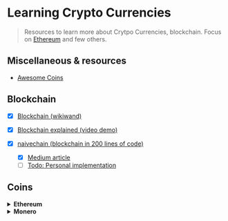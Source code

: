 # Learning Crypto Currencies

> Resources to learn more about Crytpo Currencies, blockchain. Focus on [Ethereum](ethereum.com) and few others.

## Miscellaneous & resources
- [Awesome Coins](https://github.com/kennethreitz/awesome-coins)

## Blockchain

  - [x] [Blockchain (wikiwand)](http://www.wikiwand.com/en/Blockchain)
  - [x] [Blockchain explained (video demo)](https://anders.com/blockchain/)
  - [x] [naivechain (blockchain in 200 lines of code)](https://github.com/lhartikk/naivechain)
  
    - [x] [Medium article](https://medium.com/@lhartikk/a-blockchain-in-200-lines-of-code-963cc1cc0e54)
    - [ ] [Todo: Personal implementation]()
  
## Coins

<details><summary><b>Ethereum</b></summary><p>

- [x] [Ethereum White Paper](https://github.com/ethereum/wiki/wiki/White-Paper)
- [ ] [What is Ethereum (documentation)](http://www.ethdocs.org/en/latest/introduction/what-is-ethereum.html)
- [x] [A begginer's guide to Ethereum (big image)](https://blog.ethereum.org/wp-content/uploads/2015/06/Ethereum-image-infographic-beginners-guide.png)
- [ ] [A 101 Noob Intro to Programming Smart Contracts on Ethereum](https://medium.com/@ConsenSys/a-101-noob-intro-to-programming-smart-contracts-on-ethereum-695d15c1dab4)
- [ ] An introduction to Ethereum Smart Contracts: [p1](https://auth0.com/blog/an-introduction-to-ethereum-and-smart-contracts/) - [p2](https://auth0.com/blog/an-introduction-to-ethereum-and-smart-contracts-part-2) - [p3](https://auth0.com/blog/an-introduction-to-ethereum-and-smart-contracts-part-3)
- [ ] [Understanding Ethereum](https://hackernoon.com/the-top-critiques-on-ethereum-a-bubble-waiting-to-pop-6ccf9b577d11)

#### Useful links
- [EthList](https://github.com/Scanate/EthList)
- [DApps List](https://dapps.ethercasts.com)
  
  
</p></details>    

<details><summary><b>Monero</b></summary><p>

- [ ] [What is Monero](https://getmonero.org/get-started/what-is-monero/)
- [ ] [/r/Monero new comers: everything you need to know](https://www.reddit.com/r/Monero/comments/5zgail/rmonero_newcomers_please_read_everything_you_need/)
- [ ] [Beginners guide to Monero](https://medium.com/@linda.xie/a-beginners-guide-to-monero-7a5df2c50ed9)
  
  
</p></details>   

